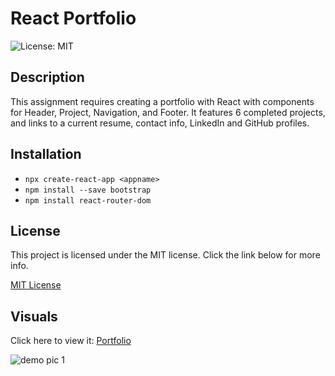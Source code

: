 # React Portfolio
![License: MIT](https://img.shields.io/badge/License-MIT-yellow.svg)

## Description
This assignment requires creating a portfolio with React with components for Header, Project, Navigation, and Footer. It features 6 completed projects, and links to a current resume, contact info, LinkedIn and GitHub profiles.

## Installation
- `npx create-react-app <appname>`
- `npm install --save bootstrap`
- `npm install react-router-dom`

## License
This project is licensed under the MIT license. Click the link below for more info.

[MIT License](https://opensource.org/licenses/MIT)

## Visuals
Click here to view it: [Portfolio](https://url.com)

![demo pic 1](demo-pic1.jpg)
